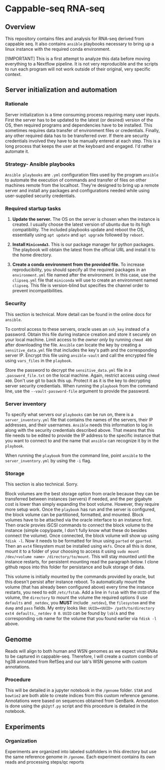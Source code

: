 # Cappable-seq RNA-seq

## Overview

This repository contains files and analysis for RNA-seq derived from cappable seq. It also contains `ansible` playbooks necessary to bring up a linux instance with the required conda environment.

[!IMPORTANT]
This is a first attempt to analyze this data before moving everything to a Nextflow pipeline. It is not very reproducible and the scripts to run each program will not work outside of their original, very specific context.

## Server initialization and automation

### Rationale

Server initialization is a time consuming process requiring many user inputs. First the server has to be updated to the latest (or desired) version of the OS, then required programs and dependencies have to be installed. This sometimes requires data transfer of environment files or credentials. Finally, any other required data has to be transferred over. If there are security credentials involved they have to be manually entered at each step. This is a long process that keeps the user at the keyboard and engaged. I'd rather automate it.

### Strategy- Ansible playbooks

`Ansible playbooks` are `.yml` configuration files used by the program `ansible` to automate the execution of commands and transfer of files on other machines remote from the localhost. They're designed to bring up a remote server and install any packages and configurations needed while using user-supplied security credentials.

### Required startup tasks

1. **Update the server.** The OS on the server is chosen when the instance is created. I usually choose the latest version of ubuntu due to its high compatibility. The included playbooks update and reboot the OS, essentially using `apt update` and `apt upgrade` followed by `reboot`.

2. **Install `Miniconda3`.** This is our package manager for python packages. The playbook will obtain the latest from the official URL and install it to the home directory.

3. **Create a conda environment from the provided file.** To increase reproducibility, you should specify all the required packages in an `environment.yml` file named after the environment. In this case, use the `clipseq.yml` file that `miniconda` will use to create an environment named `clipseq`. This file is version-blind but specifies the channel order to prevent incompatibilities.

### Security

This section is technical. More detail can be found in the online docs for `ansible`.

To control access to these servers, oracle uses an `ssh_key` instead of a password. Obtain this file during instance creation and store it securely on your local machine. Limit access to the *owner only* by running `chmod 400` after downloading the file. `Ansible` can locate the key by creating a `sensitive_data.yml` file that includes the key's path and the corresponding server IP. Encrypt this file using `ansible-vault` and call the encrypted file using `vars_files` in the `playbook`.

Store the password to decrypt the `sensitive_data.yml` file in a `.password_file.txt` on the local machine. Again, restrict access using `chmod 400`. Don't use git to back this up. Protect it as it is the key to decrypting server security credientials. When running the `playbook` from the command line, use the `--vault-password-file` argument to provide the password.

### Server inventory

To specify what servers our `playbooks` can be run on, there is a `server_inventory.yml` file that contains the names of the servers, their IP addresses, and their usernames. `Ansible` needs this information to log in along with the security credentials described above. That means that this file needs to be edited to provide the IP address to the specific instance that you want to connect to and the name that `ansible` can recognize it by in the `playbook`.

When running the `playbook` from the command line, point `ansible` to the `server_inventory.yml` by using the `-i` flag.

### Storage

This section is also technical. Sorry.

Block volumes are the best storage option from oracle because they can be transferred between instances (servers) if needed, and the per gigabyte cost is lower than simply expanding the boot volume. However, they require more setup work. Once the `playbook` has run and the server is configured, the block volume can be partitioned, formatted, and mounted. Block volumes have to be attached via the oracle interface to an instance first. Then oracle provies iSCSI commands to connect the block volume to the instance (simple copy/paste, I don't fully know what these do besides connect the volume). Once connected, the block volume will show up using `fdisk -l`. Now it needs to be formatted for linux using `parted` or `gparted`. Then an `ext4` filesystem must be installed using `mkfs`. Once all this is done, mount it to a folder of your choosing to access it using `sudo mount /dev/<volume name> /directory/to/mount`. This will stay mounted until the instance restarts, for persistent mounting read the paragraph below. I clone github repos into this folder for persistance and bulk storage of data.

This volume is initially mounted by the commands provided by oracle, but this doesn't persist after instance reboot. To automatically mount the volume (that has already been configured above) every time the instance restarts, you need to edit `/etc/fstab`. Add a line in `fstab` with the `UUID` of the volume, the `directory` to mount the volume the required options (I use `defaults` and `_netdev`, you **MUST** include `_netdev`), the `filesystem` and the `dump` and `pass` fields. My entry looks like: `UUID=<UUID> /path/to/directory ext4 defaults,_netdev 0 0`. `UUID` can be found by `lsblk` and the corresponding `sdb` name for the volume that you found earlier via `fdisk -l` above.

## Genome

Reads will align to both human and WSN genomes as we expect viral RNAs to be captured in cappable-seq. Therefore, I will create a custom combo of hg38 annotated from RefSeq and our lab's WSN genome with custom annotations.

### Procedure

This will be detailed in a jupyter notebook in the `/genome` folder. `STAR` and `bowtie2` are both able to create indices from this custom reference genome. Annotations were based on sequences obtained from GenBank. Annotation is done using the `gb2gtf.py` script and this procedure is detailed in the notebook.

## Experiments

### Organization

Experiments are organized into labeled subfolders in this directory but use the same reference genome in `/genome`. Each experiment contains its own reads and processing steps/qc reports
